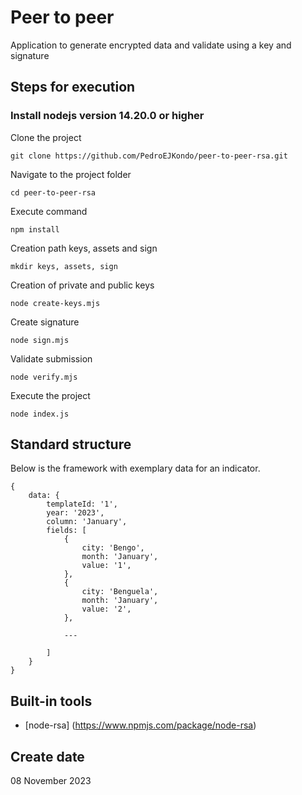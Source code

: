 # Peer to peer 
Application to generate encrypted data and validate using a key and signature

## Steps for execution

### Install nodejs version 14.20.0 or higher

Clone the project

```
git clone https://github.com/PedroEJKondo/peer-to-peer-rsa.git
```

Navigate to the project folder

```
cd peer-to-peer-rsa
```

Execute command

```
npm install
```

Creation path keys, assets and sign

```
mkdir keys, assets, sign
```
Creation of private and public keys

```
node create-keys.mjs
```

Create signature

```
node sign.mjs
``` 

Validate submission

```
node verify.mjs
``` 

Execute the project

```
node index.js
```
 
## Standard structure 

Below is the framework with exemplary data for an indicator.

```
{
    data: {
        templateId: '1',
        year: '2023',
        column: 'January',
        fields: [
            {
                city: 'Bengo',
                month: 'January',
                value: '1',
            },
            {
                city: 'Benguela',
                month: 'January',
                value: '2',
            },

            ---
        
        ]
    }
}
```

## Built-in tools

- [node-rsa] (https://www.npmjs.com/package/node-rsa)

## Create date
08 November 2023